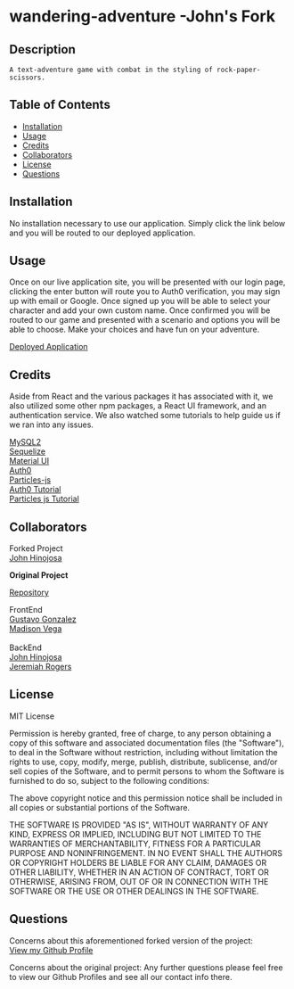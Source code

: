 # wandering-adventure -John's Fork

## Description

    A text-adventure game with combat in the styling of rock-paper-scissors.

## Table of Contents

- [Installation](#installation)
- [Usage](#usage)
- [Credits](#credits)
- [Collaborators](#collaborators)
- [License](#license)
- [Questions](#questions)

## Installation

No installation necessary to use our application. Simply click the link below and you will be routed to our deployed application.

## Usage

Once on our live application site, you will be presented with our login page, clicking the enter button will route you to Auth0 verification, you may sign up with email or Google. Once signed up you will be able to select your character and add your own custom name. Once confirmed you will be routed to our game and presented with a scenario and options you will be able to choose. Make your choices and have fun on your adventure.

[Deployed Application](https://wandering-inferno.herokuapp.com/)

## Credits

Aside from React and the various packages it has associated with it, we also utilized some other npm packages, a React UI framework, and an authentication service. We also watched some tutorials to help guide us if we ran into any issues.

[MySQL2](https://www.npmjs.com/package/mysql2)<br>
[Sequelize](https://www.npmjs.com/package/sequelize)<br>
[Material UI](https://material-ui.com/)<br>
[Auth0](https://auth0.com/)<br>
[Particles-js](https://www.npmjs.com/package/react-particles-js)<br>
[Auth0 Tutorial](https://www.youtube.com/watch?v=MqczHS3Z2bc&t=1065s&ab_channel=codeSTACKr)<br>
[Particles js Tutorial](https://www.youtube.com/watch?v=ordgGUgd2P0&ab_channel=BAE-BeingAverageEngineer)<br>

## Collaborators

Forked Project  
[John Hinojosa](https://github.com/takolad)<br>

**Original Project**

[Repository](https://github.com/madison-vega/wandering-adventure)

FrontEnd  
[Gustavo Gonzalez](https://github.com/GonzalezG97)<br>
[Madison Vega](https://github.com/madison-vega)<br>  
BackEnd  
[John Hinojosa](https://github.com/takolad)<br>
[Jeremiah Rogers](https://github.com/jerogers8789)<br>

## License

MIT License

Permission is hereby granted, free of charge, to any person obtaining a copy
of this software and associated documentation files (the "Software"), to deal
in the Software without restriction, including without limitation the rights
to use, copy, modify, merge, publish, distribute, sublicense, and/or sell
copies of the Software, and to permit persons to whom the Software is
furnished to do so, subject to the following conditions:

The above copyright notice and this permission notice shall be included in all
copies or substantial portions of the Software.

THE SOFTWARE IS PROVIDED "AS IS", WITHOUT WARRANTY OF ANY KIND, EXPRESS OR
IMPLIED, INCLUDING BUT NOT LIMITED TO THE WARRANTIES OF MERCHANTABILITY,
FITNESS FOR A PARTICULAR PURPOSE AND NONINFRINGEMENT. IN NO EVENT SHALL THE
AUTHORS OR COPYRIGHT HOLDERS BE LIABLE FOR ANY CLAIM, DAMAGES OR OTHER
LIABILITY, WHETHER IN AN ACTION OF CONTRACT, TORT OR OTHERWISE, ARISING FROM,
OUT OF OR IN CONNECTION WITH THE SOFTWARE OR THE USE OR OTHER DEALINGS IN THE
SOFTWARE.

## Questions

Concerns about this aforementioned forked version of the project:  
[View my Github Profile](https://github.com/takolad)

Concerns about the original project:
Any further questions please feel free to view our Github Profiles and see all our contact info there.
